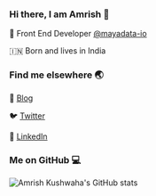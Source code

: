 ### Hi there, I am Amrish 👋

:rocket: Front End Developer [@mayadata-io](https://github.com/mayadata-io)

:india: Born and lives in India

### Find me elsewhere :earth_asia:

:rocket: [Blog](https://isamrish.com/)

:bird: [Twitter](https://twitter.com/isamrish)

:briefcase: [LinkedIn](https://www.linkedin.com/in/isamrish/)

### Me on GitHub :computer:

![Amrish Kushwaha's GitHub stats](https://github-readme-stats.vercel.app/api?username=isamrish&show_icons=true&count_private=true)

<!--
**IsAmrish/isamrish** is a ✨ _special_ ✨ repository because its `README.md` (this file) appears on your GitHub profile.

Here are some ideas to get you started:

- 🔭 I’m currently working on ...
- 🌱 I’m currently learning ...
- 👯 I’m looking to collaborate on ...
- 🤔 I’m looking for help with ...
- 💬 Ask me about ...
- 📫 How to reach me: ...
- 😄 Pronouns: ...
- ⚡ Fun fact: ...
-->
